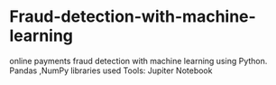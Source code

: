 # Fraud-detection-with-machine-learning
online payments fraud detection with machine learning using Python. Pandas ,NumPy libraries used Tools: Jupiter Notebook 
